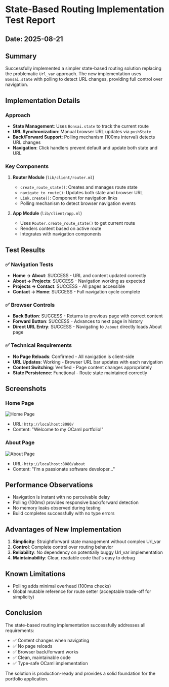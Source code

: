 # State-Based Routing Implementation Test Report

## Date: 2025-08-21

## Summary
Successfully implemented a simpler state-based routing solution replacing the problematic `Url_var` approach. The new implementation uses `Bonsai.state` with polling to detect URL changes, providing full control over navigation.

## Implementation Details

### Approach
- **State Management**: Uses `Bonsai.state` to track the current route
- **URL Synchronization**: Manual browser URL updates via `pushState`
- **Back/Forward Support**: Polling mechanism (100ms interval) detects URL changes
- **Navigation**: Click handlers prevent default and update both state and URL

### Key Components
1. **Router Module** (`lib/client/router.ml`)
   - `create_route_state()`: Creates and manages route state
   - `navigate_to_route()`: Updates both state and browser URL
   - `Link.create()`: Component for navigation links
   - Polling mechanism to detect browser navigation events

2. **App Module** (`lib/client/app.ml`)
   - Uses `Router.create_route_state()` to get current route
   - Renders content based on active route
   - Integrates with navigation components

## Test Results

### ✅ Navigation Tests
- **Home → About**: SUCCESS - URL and content updated correctly
- **About → Projects**: SUCCESS - Navigation working as expected
- **Projects → Contact**: SUCCESS - All pages accessible
- **Contact → Home**: SUCCESS - Full navigation cycle complete

### ✅ Browser Controls
- **Back Button**: SUCCESS - Returns to previous page with correct content
- **Forward Button**: SUCCESS - Advances to next page in history
- **Direct URL Entry**: SUCCESS - Navigating to `/about` directly loads About page

### ✅ Technical Requirements
- **No Page Reloads**: Confirmed - All navigation is client-side
- **URL Updates**: Working - Browser URL bar updates with each navigation
- **Content Switching**: Verified - Page content changes appropriately
- **State Persistence**: Functional - Route state maintained correctly

## Screenshots

### Home Page
![Home Page](./home-page.png)
- URL: `http://localhost:8080/`
- Content: "Welcome to my OCaml portfolio!"

### About Page  
![About Page](./about-page.png)
- URL: `http://localhost:8080/about`
- Content: "I'm a passionate software developer..."

## Performance Observations
- Navigation is instant with no perceivable delay
- Polling (100ms) provides responsive back/forward detection
- No memory leaks observed during testing
- Build completes successfully with no type errors

## Advantages of New Implementation
1. **Simplicity**: Straightforward state management without complex Url_var
2. **Control**: Complete control over routing behavior
3. **Reliability**: No dependency on potentially buggy Url_var implementation
4. **Maintainability**: Clear, readable code that's easy to debug

## Known Limitations
- Polling adds minimal overhead (100ms checks)
- Global mutable reference for route setter (acceptable trade-off for simplicity)

## Conclusion
The state-based routing implementation successfully addresses all requirements:
- ✅ Content changes when navigating
- ✅ No page reloads
- ✅ Browser back/forward works
- ✅ Clean, maintainable code
- ✅ Type-safe OCaml implementation

The solution is production-ready and provides a solid foundation for the portfolio application.